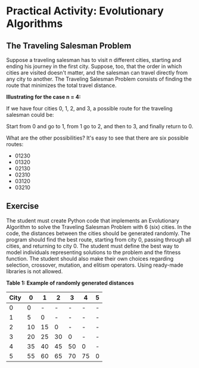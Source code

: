 # Practical Activity: Evolutionary Algorithms

## The Traveling Salesman Problem

Suppose a traveling salesman has to visit n different cities, starting and ending his journey in the first city. Suppose, too, that the order in which cities are visited doesn't matter, and the salesman can travel directly from any city to another. The Traveling Salesman Problem consists of finding the route that minimizes the total travel distance.

**Illustrating for the case n = 4:**

If we have four cities 0, 1, 2, and 3, a possible route for the traveling salesman could be:

Start from 0 and go to 1, from 1 go to 2, and then to 3, and finally return to 0.

What are the other possibilities? It's easy to see that there are six possible routes:

- 01230
- 01320
- 02130
- 02310
- 03120
- 03210

## Exercise

The student must create Python code that implements an Evolutionary Algorithm to solve the Traveling Salesman Problem with 6 (six) cities. In the code, the distances between the cities should be generated randomly. The program should find the best route, starting from city 0, passing through all cities, and returning to city 0. The student must define the best way to model individuals representing solutions to the problem and the fitness function. The student should also make their own choices regarding selection, crossover, mutation, and elitism operators. Using ready-made libraries is not allowed.

**Table 1: Example of randomly generated distances**

| City | 0    | 1    | 2    | 3    | 4    | 5    |
|------|------|------|------|------|------|------|
| 0    | 0    | -    | -    | -    | -    | -    |
| 1    | 5    | 0    | -    | -    | -    | -    |
| 2    | 10   | 15   | 0    | -    | -    | -    |
| 3    | 20   | 25   | 30   | 0    | -    | -    |
| 4    | 35   | 40   | 45   | 50   | 0    | -    |
| 5    | 55   | 60   | 65   | 70   | 75   | 0    |
